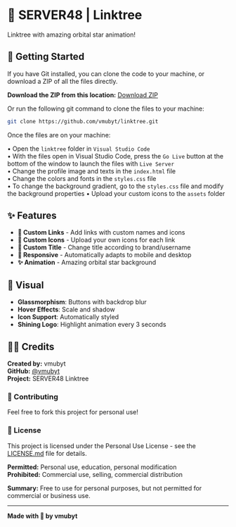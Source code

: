 # 🌟 SERVER48 | Linktree

Linktree with amazing orbital star animation!

## 🚀 Getting Started

If you have Git installed, you can clone the code to your machine, or download a ZIP of all the files directly.

**Download the ZIP from this location:** [Download ZIP](https://github.com/vmubyt/linktree/archive/refs/heads/main.zip)

Or run the following git command to clone the files to your machine:

```bash
git clone https://github.com/vmubyt/linktree.git
```

Once the files are on your machine:

• Open the `linktree` folder in `Visual Studio Code`  
• With the files open in Visual Studio Code, press the `Go Live` button at the bottom of the window to launch the files with `Live Server`  
• Change the profile image and texts in the `index.html` file  
• Change the colors and fonts in the `styles.css` file  
• To change the background gradient, go to the `styles.css` file and modify the background properties
• Upload your custom icons to the `assets` folder

## ✨ Features

- **🔗 Custom Links** - Add links with custom names and icons
- **🎨 Custom Icons** - Upload your own icons for each link
- **📝 Custom Title** - Change title according to brand/username
- **📱 Responsive** - Automatically adapts to mobile and desktop
- **✨ Animation** - Amazing orbital star background

## 🎨 Visual

- **Glassmorphism**: Buttons with backdrop blur
- **Hover Effects**: Scale and shadow
- **Icon Support**: Automatically styled
- **Shining Logo**: Highlight animation every 3 seconds

## 👨‍💻 Credits

**Created by:** vmubyt  
**GitHub:** [@vmubyt](https://github.com/vmubyt)  
**Project:** SERVER48 Linktree

### 🤝 Contributing

Feel free to fork this project for personal use!

### 📄 License

This project is licensed under the Personal Use License - see the [LICENSE.md](LICENSE.md) file for details.

**Permitted:** Personal use, education, personal modification  
**Prohibited:** Commercial use, selling, commercial distribution

**Summary:** Free to use for personal purposes, but not permitted for commercial or business use.

---

**Made with 🤍 by vmubyt**
